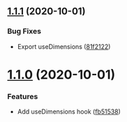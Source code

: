 ## [1.1.1](https://github.com/monetaur/hooks/compare/v1.1.0...v1.1.1) (2020-10-01)


### Bug Fixes

* Export useDimensions ([81f2122](https://github.com/monetaur/hooks/commit/81f2122d6664af7ad9e2d160147ad16f65931a03))

# [1.1.0](https://github.com/monetaur/hooks/compare/v1.0.1...v1.1.0) (2020-10-01)


### Features

* Add useDimensions hook ([fb51538](https://github.com/monetaur/hooks/commit/fb5153823373cd0be23d45112fec25ee5ee19044))
